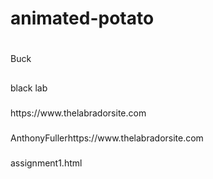# animated-potato
<h1></h1>Buck</h1>
<h2></h2>black lab</h2>
<h3></h3>https://www.thelabradorsite.com<h3></h3>
<h4></h4>AnthonyFullerhttps://www.thelabradorsite.com<h4></h4>
<h5></h5>assignment1.html<h5></h5>
